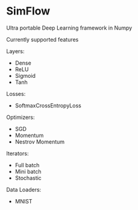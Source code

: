 # SimFlow
Ultra portable Deep Learning framework in Numpy

Currently supported features

Layers:
  - Dense
  - ReLU
  - Sigmoid
  - Tanh

Losses:
  - SoftmaxCrossEntropyLoss

Optimizers:
  - SGD
  - Momentum
  - Nestrov Momentum

Iterators:
  - Full batch
  - Mini batch
  - Stochastic
  
Data Loaders:
  - MNIST

